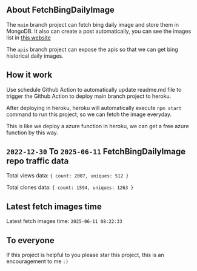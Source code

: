 ## About FetchBingDailyImage

The `main` branch project can fetch bing daily image and store them in MongoDB.
It also can create a post automatically, you can see the images list in [this website](https://oursalbum.netlify.app)

The `apis` branch project can expose the apis so that we can get bing historical daily images.

## How it work

Use schedule Github Action to automatically update readme.md file to trigger the Github Action to deploy main branch project to heroku.

After deploying in heroku, heroku will automatically execute `npm start` command to run this project, so we can fetch the image everyday.

This is like we deploy a azure function in heroku, we can get a free azure function by this way.

## `2022-12-30` To `2025-06-11` FetchBingDailyImage repo traffic data

Total views data: `{ count: 2007, uniques: 512 }`

Total clones data: `{ count: 1594, uniques: 1263 }`

## Latest fetch images time

Latest fetch images time: `2025-06-11 08:22:33`

## To everyone

If this project is helpful to you please star this project, this is an encouragement to me `:)`



